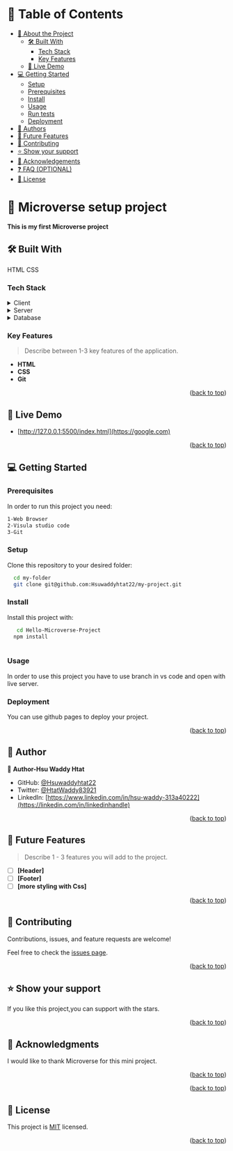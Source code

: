 <a name="readme-top"></a>



# 📗 Table of Contents

- [📖 About the Project](#about-project)
  - [🛠 Built With](#built-with)
    - [Tech Stack](#tech-stack)
    - [Key Features](#key-features)
  - [🚀 Live Demo](#live-demo)
- [💻 Getting Started](#getting-started)
  - [Setup](#setup)
  - [Prerequisites](#prerequisites)
  - [Install](#install)
  - [Usage](#usage)
  - [Run tests](#run-tests)
  - [Deployment](#deployment)
- [👥 Authors](#authors)
- [🔭 Future Features](#future-features)
- [🤝 Contributing](#contributing)
- [⭐️ Show your support](#support)
- [🙏 Acknowledgements](#acknowledgements)
- [❓ FAQ (OPTIONAL)](#faq)
- [📝 License](#license)


# 📖 Microverse setup project<a name="about-project"></a>


**This is my first Microverse project**

## 🛠 Built With <a name="built-with"></a>
 HTML
CSS

### Tech Stack <a name="tech-stack"></a>


<details>
  <summary>Client</summary>
  <ul>
    <li><a href="https://reactjs.org/">React.js</a></li>
  </ul>
</details>

<details>
  <summary>Server</summary>
  <ul>
    <li><a href="https://expressjs.com/">Express.js</a></li>
  </ul>
</details>

<details>
<summary>Database</summary>
  <ul>
    <li><a href="https://www.postgresql.org/">PostgreSQL</a></li>
  </ul>
</details>

<!-- Features -->

### Key Features <a name="key-features"></a>

> Describe between 1-3 key features of the application.

- **HTML**
- **CSS**
- **Git**
<p align="right">(<a href="#readme-top">back to top</a>)</p>

<!-- LIVE DEMO -->

## 🚀 Live Demo <a name="live-demo"></a>

- [http://127.0.0.1:5500/index.html](https://google.com)

<p align="right">(<a href="#readme-top">back to top</a>)</p>

<!-- GETTING STARTED -->

## 💻 Getting Started <a name="getting-started"></a>


### Prerequisites

In order to run this project you need:

```sh
1-Web Browser 
2-Visula studio code
3-Git
```


### Setup

Clone this repository to your desired folder:

```sh
  cd my-folder
  git clone git@github.com:Hsuwaddyhtat22/my-project.git
```

### Install

Install this project with:



```sh
   cd Hello-Microverse-Project
  npm install
  
```


### Usage

In order to use this project you have to use branch in vs code
and open with live server.

<!--
Example command:

```sh
  rails server
```
--->


### Deployment

You can use github pages  to deploy your project.

<!--
Example:

```sh

```
 -->

<p align="right">(<a href="#readme-top">back to top</a>)</p>

## 👥 Author <a name="authors"></a>


👤 **Author-Hsu Waddy Htat**

- GitHub: [@Hsuwaddyhtat22](https://github.com/githubhandle)
- Twitter: [@HtatWaddy83921](https://twitter.com/twitterhandle)
- LinkedIn: [https://www.linkedin.com/in/hsu-waddy-313a40222](https://linkedin.com/in/linkedinhandle)


<p align="right">(<a href="#readme-top">back to top</a>)</p>


## 🔭 Future Features <a name="future-features"></a>

> Describe 1 - 3 features you will add to the project.

- [ ] **[Header]**
- [ ] **[Footer]**
- [ ] **[more styling with Css]**

<p align="right">(<a href="#readme-top">back to top</a>)</p>

<!-- CONTRIBUTING -->

## 🤝 Contributing <a name="contributing"></a>

Contributions, issues, and feature requests are welcome!

Feel free to check the [issues page](../../issues/).

<p align="right">(<a href="#readme-top">back to top</a>)</p>


## ⭐️ Show your support <a name="support"></a>

 If you like this project,you can support with the stars.

<p align="right">(<a href="#readme-top">back to top</a>)</p>

## 🙏 Acknowledgments <a name="acknowledgements"></a>

I would like to thank Microverse for this mini project.

<p align="right">(<a href="#readme-top">back to top</a>)</p>


<p align="right">(<a href="#readme-top">back to top</a>)</p>


## 📝 License <a name="license"></a>

This project is [MIT](./LICENSE) licensed.


<p align="right">(<a href="#readme-top">back to top</a>)</p>
